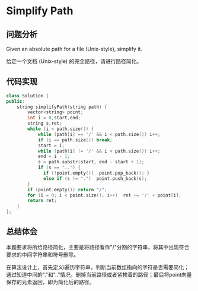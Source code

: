 #  Simplify Path

## 问题分析
Given an absolute path for a file (Unix-style), simplify it.

给定一个文档 (Unix-style) 的完全路径，请进行路径简化。

## 代码实现
``` C++
class Solution {
public:
    string simplifyPath(string path) {
        vector<string> point;
        int i = 0,start,end;
        string s,ret;
        while (i < path.size()) {
            while (path[i] == '/' && i < path.size()) i++;
            if (i == path.size()) break;
            start = i;
            while (path[i] != '/' && i < path.size()) i++;
            end = i - 1;
            s = path.substr(start, end - start + 1);
            if (s == "..") {
              if (!point.empty())  point.pop_back(); }
              else if (s != ".")  point.push_back(s);
        }
        if (point.empty()) return "/";
        for (i = 0; i < point.size(); i++)  ret += '/' + point[i];
        return ret;
    }
};
```

## 总结体会

本题要求将所给路径简化，主要是将路径看作"/"分割的字符串，将其中出现符合要求的中间字符串和符号删除。

在算法设计上，首先定义i遍历字符串，判断当前数组指向的字符是否需要简化；通过知道中间的"."和".."情况，删掉当前路径或者紧挨着的路径；最后将point向量保存的元素返回，即为简化后的路径。
